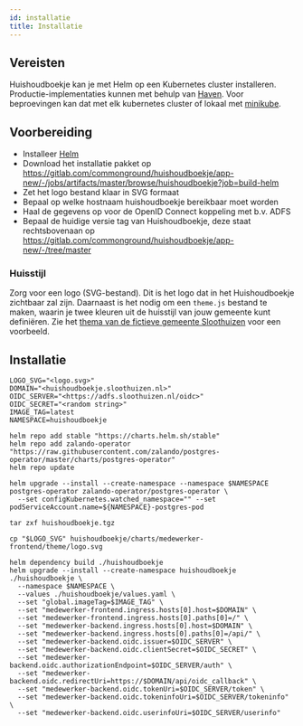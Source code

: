 ```yaml
---
id: installatie
title: Installatie
---
```


## Vereisten
Huishoudboekje kan je met Helm op een Kubernetes cluster installeren.
Productie-implementaties kunnen met behulp van [Haven](https://haven.commonground.nl).
Voor beproevingen kan dat met elk kubernetes cluster of lokaal met [minikube](./developers/local-development).

## Voorbereiding
- Installeer [Helm](https://helm.sh/)
- Download het installatie pakket op https://gitlab.com/commonground/huishoudboekje/app-new/-/jobs/artifacts/master/browse/huishoudboekje?job=build-helm
- Zet het logo bestand klaar in SVG formaat
- Bepaal op welke hostnaam huishoudboekje bereikbaar moet worden
- Haal de gegevens op voor de OpenID Connect koppeling met b.v. ADFS
- Bepaal de huidige versie tag van Huishoudboekje, deze staat rechtsbovenaan op https://gitlab.com/commonground/huishoudboekje/app-new/-/tree/master

### Huisstijl
Zorg voor een logo (SVG-bestand). Dit is het logo dat in het Huishoudboekje zichtbaar zal zijn. 
Daarnaast is het nodig om een `theme.js` bestand te maken, waarin je twee kleuren uit de huisstijl van jouw gemeente kunt 
definiëren. Zie het [thema van de fictieve gemeente Sloothuizen](https://gitlab.com/commonground/huishoudboekje/app-new/-/blob/develop/frontend/theme/sloothuizen/theme.js) voor een voorbeeld.

## Installatie
```shell script
LOGO_SVG="<logo.svg>"
DOMAIN="<huishoudboekje.sloothuizen.nl>"
OIDC_SERVER="<https://adfs.sloothuizen.nl/oidc>"
OIDC_SECRET="<random string>"
IMAGE_TAG=latest
NAMESPACE=huishoudboekje

helm repo add stable "https://charts.helm.sh/stable"
helm repo add zalando-operator "https://raw.githubusercontent.com/zalando/postgres-operator/master/charts/postgres-operator"
helm repo update

helm upgrade --install --create-namespace --namespace $NAMESPACE postgres-operator zalando-operator/postgres-operator \
  --set configKubernetes.watched_namespace="" --set podServiceAccount.name=${NAMESPACE}-postgres-pod

tar zxf huishoudboekje.tgz
 
cp "$LOGO_SVG" huishoudboekje/charts/medewerker-frontend/theme/logo.svg

helm dependency build ./huishoudboekje
helm upgrade --install --create-namespace huishoudboekje ./huishoudboekje \
  --namespace $NAMESPACE \
  --values ./huishoudboekje/values.yaml \
  --set "global.imageTag=$IMAGE_TAG" \
  --set "medewerker-frontend.ingress.hosts[0].host=$DOMAIN" \
  --set "medewerker-frontend.ingress.hosts[0].paths[0]=/" \
  --set "medewerker-backend.ingress.hosts[0].host=$DOMAIN" \
  --set "medewerker-backend.ingress.hosts[0].paths[0]=/api/" \
  --set "medewerker-backend.oidc.issuer=$OIDC_SERVER" \
  --set "medewerker-backend.oidc.clientSecret=$OIDC_SECRET" \
  --set "medewerker-backend.oidc.authorizationEndpoint=$OIDC_SERVER/auth" \
  --set "medewerker-backend.oidc.redirectUri=https://$DOMAIN/api/oidc_callback" \
  --set "medewerker-backend.oidc.tokenUri=$OIDC_SERVER/token" \
  --set "medewerker-backend.oidc.tokeninfoUri=$OIDC_SERVER/tokeninfo" \
  --set "medewerker-backend.oidc.userinfoUri=$OIDC_SERVER/userinfo"
```
